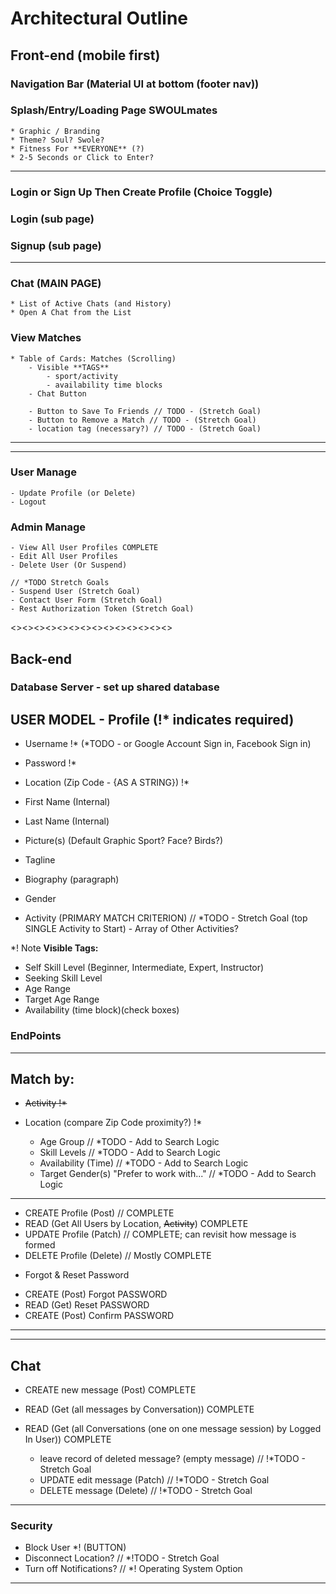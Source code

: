 # Architectural Outline

## Front-end (mobile first)

### Navigation Bar (Material UI at bottom (footer nav))

### Splash/Entry/Loading Page SWOULmates

    * Graphic / Branding
    * Theme? Soul? Swole?
    * Fitness For **EVERYONE** (?)
    * 2-5 Seconds or Click to Enter?

---

### Login or Sign Up Then Create Profile (Choice Toggle)

### Login (sub page)

### Signup (sub page)

---

### Chat (MAIN PAGE)

    * List of Active Chats (and History)
    * Open A Chat from the List

### View Matches

    * Table of Cards: Matches (Scrolling)
        - Visible **TAGS**
            - sport/activity
            - availability time blocks
        - Chat Button

        - Button to Save To Friends // TODO - (Stretch Goal)
        - Button to Remove a Match // TODO - (Stretch Goal)
        - location tag (necessary?) // TODO - (Stretch Goal)

---

---

### User Manage

    - Update Profile (or Delete)
    - Logout

### Admin Manage

    - View All User Profiles COMPLETE
    - Edit All User Profiles
    - Delete User (Or Suspend)

    // *TODO Stretch Goals
    - Suspend User (Stretch Goal)
    - Contact User Form (Stretch Goal)
    - Rest Authorization Token (Stretch Goal)

<><><><><><><><><><><><><><>

## Back-end

### Database Server - set up shared database

## USER MODEL - Profile (!\* indicates required)

- Username !*
  (*TODO - or Google Account Sign in, Facebook Sign in)
- Password !\*
- Location (Zip Code - {AS A STRING}) !\*

- First Name (Internal)
- Last Name (Internal)
- Picture(s) (Default Graphic Sport? Face? Birds?)
- Tagline
- Biography (paragraph)
- Gender

- Activity (PRIMARY MATCH CRITERION) // \*TODO - Stretch Goal (top SINGLE Activity to Start) - Array of Other Activities?

\*! Note **Visible Tags:**

- Self Skill Level (Beginner, Intermediate, Expert, Instructor)
- Seeking Skill Level
- Age Range
- Target Age Range
- Availability (time block)(check boxes)

### EndPoints

---

## Match by:

- ~~Activity !\*~~
- Location (compare Zip Code proximity?) !\*

  - Age Group // \*TODO - Add to Search Logic
  - Skill Levels // \*TODO - Add to Search Logic
  - Availability (Time) // \*TODO - Add to Search Logic
  - Target Gender(s) "Prefer to work with..." // \*TODO - Add to Search Logic

---

- CREATE Profile (Post) // COMPLETE
- READ (Get All Users by Location, ~~Activity~~) COMPLETE
- UPDATE Profile (Patch) // COMPLETE; can revisit how message is formed
- DELETE Profile (Delete) // Mostly COMPLETE

* Forgot & Reset Password

- CREATE (Post) Forgot PASSWORD
- READ (Get) Reset PASSWORD
- CREATE (Post) Confirm PASSWORD

---

---

## Chat

- CREATE new message (Post) COMPLETE
- READ (Get (all messages by Conversation)) COMPLETE
- READ (Get (all Conversations (one on one message session) by Logged In User)) COMPLETE

  - leave record of deleted message? (empty message) // !\*TODO - Stretch Goal
  - UPDATE edit message (Patch) // !\*TODO - Stretch Goal
  - DELETE message (Delete) // !\*TODO - Stretch Goal

---

### Security

- Block User \*! (BUTTON)
- Disconnect Location? // \*!TODO - Stretch Goal
- Turn off Notifications? // \*! Operating System Option

---

